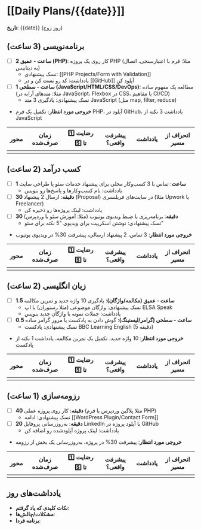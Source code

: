 # [[Daily Plans/{{date}}]]

**تاریخ**: {{date}} (روز زوج)

## برنامه‌نویسی (3 ساعت)

- [ ]  **2 ساعت - عمیق (PHP)**: کار روی یک پروژه PHP (مثلا: فرم با اعتبارسنجی، اتصال به دیتابیس)
    - تسک پیشنهادی: [[PHP Projects/Form with Validation]]
    - یادداشت: کد رو تست کن و در [[GitHub]] آپلود کن
- [ ]  **1 ساعت - سطحی (JavaScript/HTML/CSS/DevOps)**: مطالعه یک مفهوم ساده (مثلا: متدهای آرایه در JavaScript، Flexbox در CSS، یا مفاهیم CI/CD)
    - تسک پیشنهادی: یادگیری 3 متد JavaScript (مثل map, filter, reduce)
- **خروجی مورد انتظار**: تکمیل یک فرم PHP، آپلود در GitHub، یادداشت 3 نکته از JavaScript

| محور | زمان صرف‌شده | رضایت 1️⃣ تا 5️⃣ | پیشرفت واقعی؟ | یادداشت | انحراف از مسیر |
| ---- | ------------ | ---------------- | ------------- | ------- | -------------- |
|      |              |                  |               |         |                |


## کسب درآمد (2 ساعت)

- [ ]  **1 ساعت**: تماس با 3 کسب‌وکار محلی برای پیشنهاد خدمات سئو یا طراحی سایت
    - یادداشت: نام کسب‌وکارها و پاسخ‌ها رو بنویس
- [ ]  **30 دقیقه**: ارسال 2 پیشنهاد (Proposal) در سایت‌های فریلنسری (مثلا Upwork یا Freelancer)
    - یادداشت: لینک پروژه‌ها رو ذخیره کن
- [ ]  **30 دقیقه**: برنامه‌ریزی یا ضبط ویدیوی یوتیوب (مثلا: آموزش سئو یا وردپرس)
    - تسک پیشنهادی: نوشتن اسکریپت برای ویدیوی "5 نکته برای سئو"
- **خروجی مورد انتظار**: 3 تماس، 2 پیشنهاد ارسالی، پیشرفت 30% در ویدیوی یوتیوب

| محور | زمان صرف‌شده | رضایت 1️⃣ تا 5️⃣ | پیشرفت واقعی؟ | یادداشت | انحراف از مسیر |
| ---- | ------------ | ---------------- | ------------- | ------- | -------------- |
|      |              |                  |               |         |                |

## زبان انگلیسی (2 ساعت)

- [ ]  **1.5 ساعت - عمیق (مکالمه/واژگان)**: یادگیری 10 واژه جدید و تمرین مکالمه
    - تسک پیشنهادی: واژگان موضوعی (مثلا رستوران) با اپ ELSA Speak
    - یادداشت: جملات نمونه با واژگان جدید بنویس
- [ ]  **0.5 ساعت - سطحی (گرامر/لیسنینگ)**: گوش دادن به پادکست یا مرور گرامر ساده
    - تسک پیشنهادی: پادکست BBC Learning English (5 دقیقه)
- **خروجی مورد انتظار**: 10 واژه جدید، تکمیل یک تمرین مکالمه، یادداشت 1 نکته از پادکست

| محور | زمان صرف‌شده | رضایت 1️⃣ تا 5️⃣ | پیشرفت واقعی؟ | یادداشت | انحراف از مسیر |
| ---- | ------------ | ---------------- | ------------- | ------- | -------------- |
|      |              |                  |               |         |                |

## رزومه‌سازی (1 ساعت)

- [ ]  **40 دقیقه**: کار روی پروژه عملی (مثلا پلاگین وردپرس یا فرم PHP)
    - تسک پیشنهادی: ادامه [[WordPress Plugin/Contact Form]]
- [ ]  **20 دقیقه**: به‌روزرسانی پروفایل LinkedIn یا آپلود پروژه در GitHub
    - یادداشت: لینک پروژه آپلودشده رو اضافه کن
- **خروجی مورد انتظار**: پیشرفت 30% در پروژه، به‌روزرسانی یک بخش از رزومه

| محور | زمان صرف‌شده | رضایت 1️⃣ تا 5️⃣ | پیشرفت واقعی؟ | یادداشت | انحراف از مسیر |
| ---- | ------------ | ---------------- | ------------- | ------- | -------------- |
|      |              |                  |               |         |                |

## یادداشت‌های روز

- **نکات کلیدی که یاد گرفتم**:
- **مشکلات/چالش‌ها**:
- **برنامه فردا**: